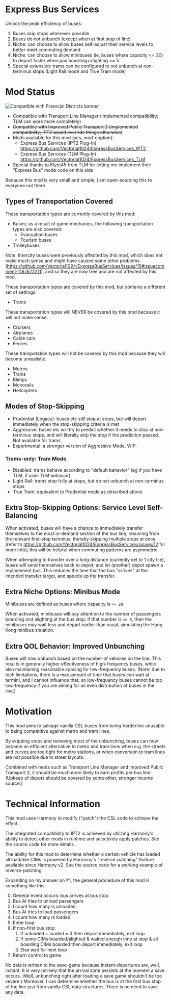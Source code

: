 # Express Bus Services
Unlock the peak efficiency of buses:

1. Buses skip stops whenever possible
2. Buses do not unbunch (except when at first stop of line)
3. Niche: can choose to allow buses self-adjust their service levels to better meet commuting demand
4. Niche: can choose to allow minibuses (ie, buses where capacity <= 20) to depart faster when pax boarding+alighting <= 5
5. Special extension: trams can be configured to not unbunch at non-terminus stops (Light Rail mode and True Tram mode)

# Mod Status

![Compatible with Financial Districts banner](https://i.imgur.com/O3ujMsj.png)

- Compatible with Transport Line Manager (implemented compatibility; TLM can work more completely)
- ~~Compatible with Improved Public Transport 2 (implemented compatibility; IPT2 would override things otherwise)~~
- Mods available for this mod (yes, mod-ception):
  - Express Bus Services (IPT2 Plug-In) https://github.com/Vectorial1024/ExpressBusServices_IPT2
  - Express Bus Services (TLM Plug-In) https://github.com/Vectorial1024/ExpressBusServices_TLM
- Special thanks to Klyte45 from TLM for letting me implement their "Express Bus" mode code on this side

Because this mod is very small and simple, I am open-sourcing this to everyone out there.

## Types of Transportation Covered

These transportation types are currently covered by this mod:

- Buses; as a result of game mechanics, the following transportation types are also covered:
  - Evacuation buses
  - Tourism buses
- Trolleybuses

Note: Intercity buses were previously affected by this mod, which does not make much sense and might have caused some other problems (https://github.com/Vectorial1024/ExpressBusServices/issues/15#issuecomment-1187672211), and so they are now free and are not affected by this mod.

These transportation types are covered by this mod, but contains a different set of settings:

- Trams

These transportation types will NEVER be covered by this mod because it will not make sense:

- Cruisers
- Airplanes
- Cable cars
- Ferries

These transpotation types will not be covered by this mod because they will become unrealistic:

- Metros
- Trains
- Blimps
- Monorails
- Helicopters

## Modes of Stop-Skipping

- Prudential (Legacy): buses etc still stop at stops, but will depart immediately when the stop-skipping criteria is met
- Aggressive: buses etc will try to predict whether it needs to stop at non-terminus stops, and will literally skip the stop if the prediction passed. Not available for trams.
- Experimental: a stronger version of Aggressive Mode. WIP.

### Trams-only: Tram Mode

- Disabled: trams behave according to "default behavior" (eg if you have TLM, it uses TLM behavior)
- Light Rail: trams stop fully at stops, but do not unbunch at non-terminus stops
- True Tram: equivalent to Prudential mode as described above

## Extra Stop-Skipping Options: Service Level Self-Balancing

When activated, buses will have a chance to immediately transfer themselves to the most in-demand section of the bus line, resuming from the relevant first-stop terminus, thereby skipping multiple stops at once (refer to https://github.com/Vectorial1024/ExpressBusServices/issues/12 for more info); this will be helpful when commuting patterns are asymmetric.

When attempting to transfer over a long distance (currently set to 1 city tile), buses will send themselves back to depot, and let (another) depot spawn a replacement bus. This reduces the time that the bus "arrives" at the intended transfer target, and speeds up the transfer.

## Extra Niche Options: Minibus Mode

Minibuses are defined as buses where capacity is `<= 20`.

When activated, minibuses will pay attention to the number of passengers boarding and alighting at the bus stop: if that number is `<= 5`, then the minibuses may wait less and depart earlier than usual, simulating the Hong Kong minibus situation.

## Extra QOL Behavior: Improved Unbunching

Buses will now unbunch based on the number of vehicles on the line. This results in generally higher effectiveness of high-frequency buses, while also maintaining reasonable spacing for low-frequency buses. (Note: due to tech limitations, there is a max amount of time that buses can wait at termini, and I cannot influence that; so low-frequency buses cannot be too low-frequency if you are aiming for an even distribution of buses in the line.) 

# Motivation

This mod aims to salvage vanilla CSL buses from being borderline unusable to being competitive against metro and tram lines.

By skipping stops and removing most of the unbunching, buses can now become an efficient alternative to metro and tram lines when e.g. the streets and curves are too tight for metro stations, or when conversion to tram lines are not possible due to street layouts.

Combined with mods such as Transport Line Manager and Improved Public Transport 2, it should be much more likely to earn profits per bus line. (Upkeep of depots should be covered by some other, stronger income source.)

# Technical Information

This mod uses Harmony to modify ("patch") the CSL code to achieve the effect.

The integrated compatibility to IPT2 is achieved by utilizing Harmony's ability to detect other mods in runtime and selectively apply patches. See the source code for more details.

The ability for this mod to determine whether a certain vehicle has loaded all loadable CIMs is powered by Harmony's "reverse-patching" feature available since Harmony v2. See the source code for a working example of reverse-patching.

Expanding on my answer on #1, the general procedure of this mod is something like this:

0. General event occurs: bus arrives at bus stop
1. Bus AI tries to unload passengers
2. I count how many is unloaded
3. Bus AI tries to load passengers
4. I count how many is loaded
5. Enter loop:
6. If non-first bus stop:
   1. If unloaded + loaded = 0 then depart immediately, exit loop
   2. If some CIMs boarded/alighted & waited enough time at stop & all boarding CIMs boarded then depart immediately, exit loop
   3. Else wait for next loop
999. Return control to game

No data is written to the save-game because instant-departures are, well, instant. It is very unlikely that the arrival state persists at the moment a save occurs. (Well, unbunching right after loading a save game shouldn't be too severe.) Moreover, I can determine whether the bus is at the first bus stop of the line just from vanilla CSL data structures. There is no need to save any data.
